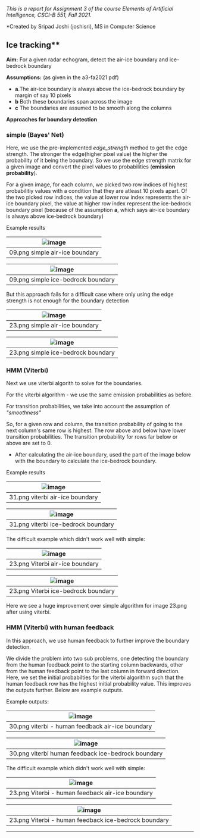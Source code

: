 *This is a report for Assignment 3 of the course Elements of Artificial Intelligence, CSCI-B 551, Fall 2021.*

*Created by Sripad Joshi (joshisri), MS in Computer Science

## Ice tracking**

**Aim:**
For a given radar echogram, detect the air-ice boundary and ice-bedrock boundary

**Assumptions:**
(as given in the a3-fa2021 pdf)
- **a**.The air-ice boundary is always above the ice-bedrock boundary by margin of say 10 pixels
- **b** Both these boundaries span across the image
- **c** The boundaries are assumed to be smooth along the columns

**Approaches for boundary detection**

### **simple (Bayes' Net)**

Here, we use the pre-implemented *edge_strength* method to get the edge strength. The stronger the edge(higher pixel value) the higher the probability of it being the boundary. So we use the edge strength matrix for a given image and convert the pixel values to probabilities (**emission probability**).

For a given image, for each column, we picked two row indices of highest probabilitiy values with a condition that they are atleast 10 pixels apart.  Of the two picked row indices, the value at lower row index represents the air-ice boundary pixel, the value at higher row index represent the ice-bedrock boundary pixel (because of the assumption **a**, which says air-ice boundary is always above ice-bedrock boundary)

Example results

| ![image](ice_boundary/results/09/air_ice_output_09_simple_ir.png) |
|:--:| 
| 09.png simple air-ice boundary |

| ![image](ice_boundary/results/09/ice_rock_output_09_simple_ai.png) |
|:--:| 
| 09.png simple ice-bedrock boundary |

But this approach fails for a difficult case where only using the edge strength is not enough for the boundary detection

| ![image](ice_boundary/results/23/air_ice_output_23_simple.png) |
|:--:| 
| 23.png simple air-ice boundary |

| ![image](ice_boundary/results/23/ice_rock_output_23_simple.png) |
|:--:| 
| 23.png simple ice-bedrock boundary |


### **HMM (Viterbi)**

Next we use viterbi algorith to solve for the boundaries.

For the viterbi algorithm - we use the same emission probabilities as before.

For transition probabilities, we take into account the assumption of *"smoothness"*

So, for a given row and column, the transition probability of going to the next column's same row is highest. The row above and below have lower transition probabilities. The transition probability for rows far below or above are set to 0.

* After calculating the air-ice boundary, used the part of the image below with the boundary to calculate the ice-bedrock boundary.

Example results

| ![image](ice_boundary/results/31/air_ice_output_31_viterbi.png) |
|:--:| 
| 31.png viterbi air-ice boundary |

| ![image](ice_boundary/results/31/ice_rock_output_31_viterbi.png) |
|:--:| 
| 31.png viterbi ice-bedrock boundary |

The difficult example which didn't work well with simple:

| ![image](ice_boundary/results/23/air_ice_output_23_viterbi.png) |
|:--:| 
| 23.png Viterbi air-ice boundary |

| ![image](ice_boundary/results/23/ice_rock_output_23_viterbi.png) |
|:--:| 
| 23.png Viterbi ice-bedrock boundary |

Here we see a huge improvement  over simple algorithm for image 23.png after using viterbi.


### **HMM (Viterbi) with human feedback**

In this approach, we use human feedback to further improve the boundary detection.

We divide the problem into two sub problems, one detecting the boundary from the human feedback point to the starting column backwards, other from the human feedback point to the last column in forward direction. Here, we set the initial probabilties for the viterbi algorithm such that the human feedback row has the highest initial probability value.
This improves the outputs further. Below are example outputs.


Example outputs:

| ![image](ice_boundary/results/30/air_ice_output_30_viterbi_human_feedback.png) |
|:--:| 
| 30.png viterbi - human feedback air-ice boundary |

| ![image](ice_boundary/results/30/ice_rock_output_30_viterbi_human_feedback.png) |
|:--:| 
| 30.png viterbi human feedback  ice-bedrock boundary |

The difficult example which didn't work well with simple:

| ![image](ice_boundary/results/23/air_ice_output_23_viterbi_human_feedback.png) |
|:--:| 
| 23.png Viterbi - human feedback air-ice boundary |

| ![image](ice_boundary/results/23/ice_rock_output_23_viterbi_human_feedback.png) |
|:--:| 
| 23.png Viterbi -  human feedback ice-bedrock boundary |

<hr/>


